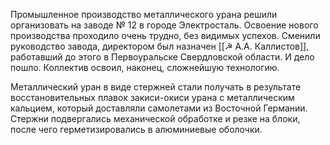 Промышленное производство металлического урана решили организовать на заводе № 12 в городе Электросталь. Освоение нового производства проходило очень трудно, без видимых успехов. Сменили руководство завода, директором был назначен [[☭ А.А. Каллистов]], работавший до этого в Первоуральске Свердловской области. И дело пошло. Коллектив освоил, наконец, сложнейшую технологию.

Металлический уран в виде стержней стали получать в результате восстановительных плавок закиси-окиси урана с металлическим кальцием, который доставляли самолетами из Восточной Германии. Стержни подвергались механической обработке и резке на блоки, после чего герметизировались в алюминиевые оболочки.